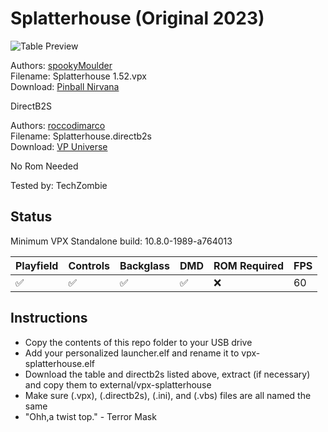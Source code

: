 # Splatterhouse (Original 2023)

![Table Preview](../../images/vpx-splatterhouse.jpg)

Authors: [spookyMoulder](https://pinballnirvana.com/forums/members/spookymoulder.24371/)  
Filename: Splatterhouse 1.52.vpx  
Download: [Pinball Nirvana](https://pinballnirvana.com/forums/resources/splatterhouse-original.8071/)

DirectB2S

Authors: [roccodimarco](https://vpuniverse.com/profile/15135-roccodimarco/)  
Filename: Splatterhouse.directb2s  
Download: [VP Universe](https://vpuniverse.com/files/file/14131-splatterhouse-backglass/)

No Rom Needed

Tested by: TechZombie

## Status 

Minimum VPX Standalone build: 10.8.0-1989-a764013

| Playfield | Controls | Backglass | DMD | ROM Required | FPS | 
|-----------|----------|-----------|-----|--------------|-----|
| :white_check_mark: | :white_check_mark: | :white_check_mark: | :white_check_mark: | :x: | 60 |

## Instructions

- Copy the contents of this repo folder to your USB drive
- Add your personalized launcher.elf and rename it to vpx-splatterhouse.elf
- Download the table and directb2s listed above, extract (if necessary) and copy them to external/vpx-splatterhouse
- Make sure (.vpx), (.directb2s), (.ini), and (.vbs) files are all named the same
- "Ohh,a twist top." - Terror Mask

